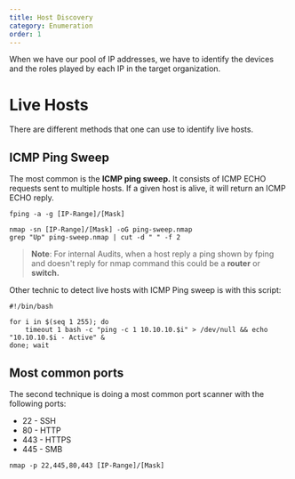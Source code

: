 ```yaml
---
title: Host Discovery
category: Enumeration
order: 1
---
```


When we have our pool of IP addresses, we have to identify the devices and the roles played by each IP in the target organization.

# Live Hosts

There are different methods that one can use to identify live hosts. 

## ICMP Ping Sweep

The most common is the **ICMP ping sweep.** It consists of ICMP ECHO requests sent to multiple hosts. If a given host is alive, it will return an ICMP ECHO reply.


```
fping -a -g [IP-Range]/[Mask]

nmap -sn [IP-Range]/[Mask] -oG ping-sweep.nmap
grep "Up" ping-sweep.nmap | cut -d " " -f 2
```

> **Note**: For internal Audits, when a host reply a ping shown by fping and doesn't reply for nmap command this could be a **router** or **switch.**

Other technic to detect live hosts with ICMP Ping sweep is with this script:

```
#!/bin/bash

for i in $(seq 1 255); do
    timeout 1 bash -c "ping -c 1 10.10.10.$i" > /dev/null && echo "10.10.10.$i - Active" &
done; wait
```

## Most common ports

The second technique is doing a most common port scanner with the following ports:

* 22 - SSH
* 80 - HTTP
* 443 - HTTPS
* 445 - SMB

```
nmap -p 22,445,80,443 [IP-Range]/[Mask]
```

